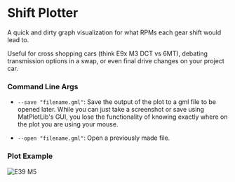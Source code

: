 # Shift Plotter
 A quick and dirty graph visualization for what RPMs each gear shift would lead to.

 Useful for cross shopping cars (think E9x M3 DCT vs 6MT), debating transmission options in a swap, or even final drive changes on your project car.


### Command Line Args

* `--save "filename.gml"`: Save the output of the plot to a gml file to be opened later. While you can just take a screenshot or save using MatPlotLib's GUI, you lose the functionality of knowing exactly where on the plot you are using your mouse.

* `--open "filename.gml"`: Open a previously made file.

### Plot Example
![E39 M5](e39%20m5.png)
